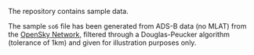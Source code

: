 The repository contains sample data.

The sample `so6` file has been generated from ADS-B data (no MLAT) from the [OpenSky Network](https://opensky-network.org/), filtered through a Douglas-Peucker algorithm (tolerance of 1km) and given for illustration purposes only.
